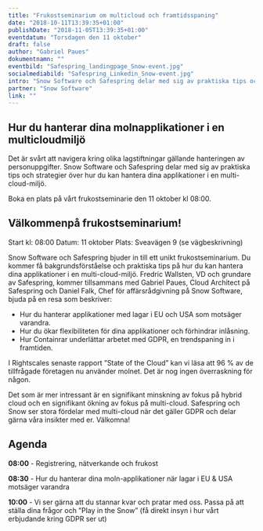 ```yaml
---
title: "Frukostseminarium om multicloud och framtidsspaning"
date: "2018-10-11T13:39:35+01:00"
publishDate: "2018-11-05T13:39:35+01:00"
eventdatum: "Torsdagen den 11 oktober"
draft: false
author: "Gabriel Paues"
dokumentnamn: ""
eventbild: "Safespring_landingpage_Snow-event.jpg"
socialmediabild: "Safespring_Linkedin_Snow-event.jpg"
intro: "Snow Software och Safespring delar med sig av praktiska tips och strategier över hur du kan hantera dina applikationer i en multi-cloud-miljö."
partner: "Snow Software"
link: ""
---
```


## Hur du hanterar dina molnapplikationer i en multicloudmiljö
Det är svårt att navigera kring olika lagstiftningar gällande hanteringen av personuppgifter. Snow Software och Safespring delar med sig av praktiska tips och strategier över hur du kan hantera dina applikationer i en multi-cloud-miljö.

Boka en plats på vårt frukostseminarie den 11 oktober kl 08:00.

## Välkommenpå frukostseminarium!
Start kl: 08:00
Datum: 11 oktober
Plats: Sveavägen 9 (se vägbeskrivning)

Snow Software och Safespring bjuder in till ett unikt frukostseminarium. Du kommer få bakgrundsförståelse och praktiska tips på hur du kan hantera dina applikationer i en multi-cloud-miljö.
Fredric Wallsten, VD och grundare av Safespring, kommer tillsammans med Gabriel Paues, Cloud Architect på Safespring och Daniel Falk, Chef för affärsrådgivning på Snow Software, bjuda på en resa som beskriver:

- Hur du hanterar applikationer med lagar i EU och USA som motsäger varandra.
- Hur du ökar flexibiliteten för dina applikationer och förhindrar inlåsning.
- Hur Containrar underlättar arbetet med GDPR, en trendspaning in i framtiden.

I Rightscales senaste rapport ”State of the Cloud” kan vi läsa att 96 % av de tillfrågade företagen nu använder molnet. Det är nog ingen överraskning för någon.

Det som är mer intressant är en signifikant minskning av fokus på hybrid cloud och en signifikant ökning av fokus på multi-cloud. Safespring och Snow ser stora fördelar med multi-cloud när det gäller GDPR och delar gärna våra insikter med er. Välkomna!

## Agenda

**08:00** -
Registrering, nätverkande och frukost

**08:30** -
Hur du hanterar dina moln-applikationer när lagar i EU & USA motsäger varandra

**10:00** -
Vi ser gärna att du stannar kvar och pratar med oss. Passa på att ställa dina frågor och ”Play in the Snow” (få direkt insyn i hur vårt erbjudande kring GDPR ser ut)
